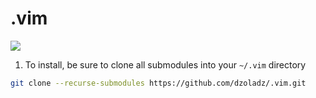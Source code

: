 .vim
=====

![](https://media.giphy.com/media/xT9IgzUuC5Ss6ZnTEs/giphy.gif)

1. To install, be sure to clone all submodules into your `~/.vim` directory

```bash
git clone --recurse-submodules https://github.com/dzoladz/.vim.git
```
